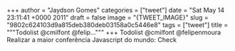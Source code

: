 
+++
author = "Jaydson Gomes"
categories = ["tweet"]
date = "Sat May 14 23:11:41 +0000 2011"
draft = false
image = "{TWEET_IMAGE}"
slug = "9802c624103d9a815deb380deb03158a0c5446e8"
tags = ["tweet"]
title = """Todolist @cmilfont @felip..."""
+++
Todolist @cmilfont @felipenmoura Realizar a maior conferência Javascript do mundo: Check
